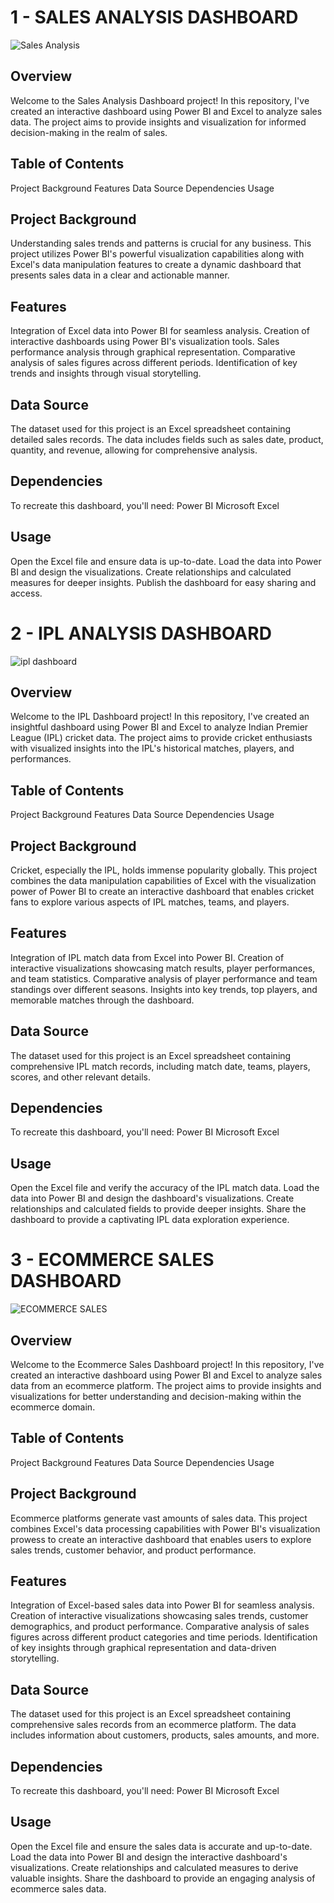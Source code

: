 # 1 - SALES ANALYSIS DASHBOARD
![Sales Analysis](https://github.com/Asif3615/PowerBi-Dashboards/assets/117658716/d270a65c-c817-434f-9f55-38b9c8020680)
## Overview
Welcome to the Sales Analysis Dashboard project! In this repository, I've created an interactive dashboard using Power BI and Excel to analyze sales data. The project aims to provide insights and visualization for informed decision-making in the realm of sales.

## Table of Contents
Project Background
Features
Data Source
Dependencies
Usage

## Project Background
Understanding sales trends and patterns is crucial for any business. This project utilizes Power BI's powerful visualization capabilities along with Excel's data manipulation features to create a dynamic dashboard that presents sales data in a clear and actionable manner.

## Features
Integration of Excel data into Power BI for seamless analysis.
Creation of interactive dashboards using Power BI's visualization tools.
Sales performance analysis through graphical representation.
Comparative analysis of sales figures across different periods.
Identification of key trends and insights through visual storytelling.

## Data Source
The dataset used for this project is an Excel spreadsheet containing detailed sales records. The data includes fields such as sales date, product, quantity, and revenue, allowing for comprehensive analysis.

## Dependencies
To recreate this dashboard, you'll need:
Power BI
Microsoft Excel

## Usage
Open the Excel file and ensure data is up-to-date.
Load the data into Power BI and design the visualizations.
Create relationships and calculated measures for deeper insights.
Publish the dashboard for easy sharing and access.

# 2 - IPL ANALYSIS DASHBOARD
![ipl dashboard](https://github.com/Asif3615/PowerBi-Dashboards/assets/117658716/d8e1124f-8303-4ee5-a83c-13ff9737b994)
## Overview
Welcome to the IPL Dashboard project! In this repository, I've created an insightful dashboard using Power BI and Excel to analyze Indian Premier League (IPL) cricket data. The project aims to provide cricket enthusiasts with visualized insights into the IPL's historical matches, players, and performances.

## Table of Contents
Project Background
Features
Data Source
Dependencies
Usage

## Project Background
Cricket, especially the IPL, holds immense popularity globally. This project combines the data manipulation capabilities of Excel with the visualization power of Power BI to create an interactive dashboard that enables cricket fans to explore various aspects of IPL matches, teams, and players.

## Features
Integration of IPL match data from Excel into Power BI.
Creation of interactive visualizations showcasing match results, player performances, and team statistics.
Comparative analysis of player performance and team standings over different seasons.
Insights into key trends, top players, and memorable matches through the dashboard.

## Data Source
The dataset used for this project is an Excel spreadsheet containing comprehensive IPL match records, including match date, teams, players, scores, and other relevant details.

## Dependencies
To recreate this dashboard, you'll need:
Power BI
Microsoft Excel

## Usage
Open the Excel file and verify the accuracy of the IPL match data.
Load the data into Power BI and design the dashboard's visualizations.
Create relationships and calculated fields to provide deeper insights.
Share the dashboard to provide a captivating IPL data exploration experience.

# 3 - ECOMMERCE SALES DASHBOARD
![ECOMMERCE SALES](https://github.com/Asif3615/PowerBi-Dashboards/assets/117658716/009bec54-d2da-4f79-be1a-5458d9488fc8)
## Overview
Welcome to the Ecommerce Sales Dashboard project! In this repository, I've created an interactive dashboard using Power BI and Excel to analyze sales data from an ecommerce platform. The project aims to provide insights and visualizations for better understanding and decision-making within the ecommerce domain.

## Table of Contents
Project Background
Features
Data Source
Dependencies
Usage

## Project Background
Ecommerce platforms generate vast amounts of sales data. This project combines Excel's data processing capabilities with Power BI's visualization prowess to create an interactive dashboard that enables users to explore sales trends, customer behavior, and product performance.

## Features
Integration of Excel-based sales data into Power BI for seamless analysis.
Creation of interactive visualizations showcasing sales trends, customer demographics, and product performance.
Comparative analysis of sales figures across different product categories and time periods.
Identification of key insights through graphical representation and data-driven storytelling.

## Data Source
The dataset used for this project is an Excel spreadsheet containing comprehensive sales records from an ecommerce platform. The data includes information about customers, products, sales amounts, and more.

## Dependencies
To recreate this dashboard, you'll need:
Power BI
Microsoft Excel

## Usage
Open the Excel file and ensure the sales data is accurate and up-to-date.
Load the data into Power BI and design the interactive dashboard's visualizations.
Create relationships and calculated measures to derive valuable insights.
Share the dashboard to provide an engaging analysis of ecommerce sales data.
